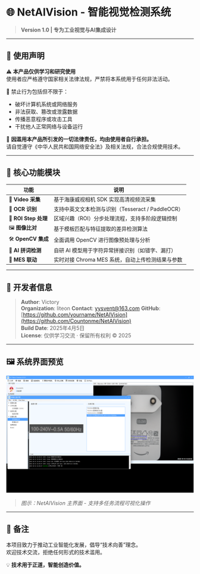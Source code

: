 # 🌐 NetAIVision - 智能视觉检测系统

> **Version 1.0 | 专为工业视觉与AI集成设计**

---

## 🔐 使用声明

⚠️ **本产品仅供学习和研究使用**  
使用者应严格遵守国家相关法律法规，严禁将本系统用于任何非法活动。  

🚫 禁止行为包括但不限于：
- 破坏计算机系统或网络服务
- 非法获取、篡改或泄露数据
- 传播恶意程序或攻击工具
- 干扰他人正常网络与设备运行

📌 **因滥用本产品所引发的一切法律责任，均由使用者自行承担。**  
请自觉遵守《中华人民共和国网络安全法》及相关法规，合法合规使用技术。

---

## 🧩 核心功能模块

| 功能 | 说明 |
|------|------|
| 🎥 **Video 采集** | 基于海康威视相机 SDK 实现高清视频流采集 |
| 📝 **OCR 识别** | 支持中英文文本检测与识别（Tesseract / PaddleOCR） |
| 🧮 **ROI Step 处理** | 区域兴趣（ROI）分步处理流程，支持多阶段逻辑控制 |
| 🖼️ **图像比对** | 基于模板匹配与特征提取的差异检测算法 |
| 🛠️ **OpenCV 集成** | 全面调用 OpenCV 进行图像预处理与分析 |
| 🤖 **AI 拼词检测** | 自研 AI 模型用于字符异常拼接识别（如错字、漏打） |
| 🔗 **MES 联动** | 实时对接 Chroma MES 系统，自动上传检测结果与参数 |

---

## 👤 开发者信息

> **Author**: Victory  
> **Organization**:  liteon
> **Contact**: yysvent@163.com
> **GitHub**: [https://github.com/yourname/NetAIVision](https://github.com/Countonme/NetAIVision)  
> **Build Date**: 2025年4月5日  
> **License**: 仅供学习交流 · 保留所有权利 © 2025

---

## 🖼️ 系统界面预览

![系统截图](f91c183a6f29012ce5fff04cc376193.png)

> *图示：NetAIVision 主界面 - 支持多任务流程可视化操作*

---

## 📎 备注

本项目致力于推动工业智能化发展，倡导“技术向善”理念。  
欢迎技术交流，拒绝任何形式的技术滥用。

💡 **技术用于正道，智能创造价值。**